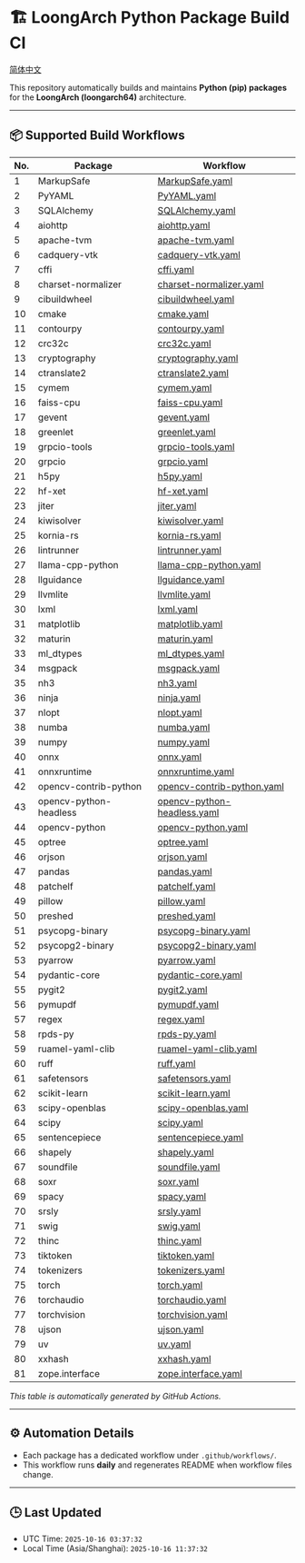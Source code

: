 # 🏗️ LoongArch Python Package Build CI

[简体中文](./README_zh.md)

This repository automatically builds and maintains **Python (pip) packages** for the **LoongArch (loongarch64)** architecture.

---

## 📦 Supported Build Workflows

| No. | Package | Workflow |
|-----|----------|-----------|
| 1 | MarkupSafe | [MarkupSafe.yaml](https://github.com/yzewei/pypi/blob/main/.github/workflows/MarkupSafe.yaml) |
| 2 | PyYAML | [PyYAML.yaml](https://github.com/yzewei/pypi/blob/main/.github/workflows/PyYAML.yaml) |
| 3 | SQLAlchemy | [SQLAlchemy.yaml](https://github.com/yzewei/pypi/blob/main/.github/workflows/SQLAlchemy.yaml) |
| 4 | aiohttp | [aiohttp.yaml](https://github.com/yzewei/pypi/blob/main/.github/workflows/aiohttp.yaml) |
| 5 | apache-tvm | [apache-tvm.yaml](https://github.com/yzewei/pypi/blob/main/.github/workflows/apache-tvm.yaml) |
| 6 | cadquery-vtk | [cadquery-vtk.yaml](https://github.com/yzewei/pypi/blob/main/.github/workflows/cadquery-vtk.yaml) |
| 7 | cffi | [cffi.yaml](https://github.com/yzewei/pypi/blob/main/.github/workflows/cffi.yaml) |
| 8 | charset-normalizer | [charset-normalizer.yaml](https://github.com/yzewei/pypi/blob/main/.github/workflows/charset-normalizer.yaml) |
| 9 | cibuildwheel | [cibuildwheel.yaml](https://github.com/yzewei/pypi/blob/main/.github/workflows/cibuildwheel.yaml) |
| 10 | cmake | [cmake.yaml](https://github.com/yzewei/pypi/blob/main/.github/workflows/cmake.yaml) |
| 11 | contourpy | [contourpy.yaml](https://github.com/yzewei/pypi/blob/main/.github/workflows/contourpy.yaml) |
| 12 | crc32c | [crc32c.yaml](https://github.com/yzewei/pypi/blob/main/.github/workflows/crc32c.yaml) |
| 13 | cryptography | [cryptography.yaml](https://github.com/yzewei/pypi/blob/main/.github/workflows/cryptography.yaml) |
| 14 | ctranslate2 | [ctranslate2.yaml](https://github.com/yzewei/pypi/blob/main/.github/workflows/ctranslate2.yaml) |
| 15 | cymem | [cymem.yaml](https://github.com/yzewei/pypi/blob/main/.github/workflows/cymem.yaml) |
| 16 | faiss-cpu | [faiss-cpu.yaml](https://github.com/yzewei/pypi/blob/main/.github/workflows/faiss-cpu.yaml) |
| 17 | gevent | [gevent.yaml](https://github.com/yzewei/pypi/blob/main/.github/workflows/gevent.yaml) |
| 18 | greenlet | [greenlet.yaml](https://github.com/yzewei/pypi/blob/main/.github/workflows/greenlet.yaml) |
| 19 | grpcio-tools | [grpcio-tools.yaml](https://github.com/yzewei/pypi/blob/main/.github/workflows/grpcio-tools.yaml) |
| 20 | grpcio | [grpcio.yaml](https://github.com/yzewei/pypi/blob/main/.github/workflows/grpcio.yaml) |
| 21 | h5py | [h5py.yaml](https://github.com/yzewei/pypi/blob/main/.github/workflows/h5py.yaml) |
| 22 | hf-xet | [hf-xet.yaml](https://github.com/yzewei/pypi/blob/main/.github/workflows/hf-xet.yaml) |
| 23 | jiter | [jiter.yaml](https://github.com/yzewei/pypi/blob/main/.github/workflows/jiter.yaml) |
| 24 | kiwisolver | [kiwisolver.yaml](https://github.com/yzewei/pypi/blob/main/.github/workflows/kiwisolver.yaml) |
| 25 | kornia-rs | [kornia-rs.yaml](https://github.com/yzewei/pypi/blob/main/.github/workflows/kornia-rs.yaml) |
| 26 | lintrunner | [lintrunner.yaml](https://github.com/yzewei/pypi/blob/main/.github/workflows/lintrunner.yaml) |
| 27 | llama-cpp-python | [llama-cpp-python.yaml](https://github.com/yzewei/pypi/blob/main/.github/workflows/llama-cpp-python.yaml) |
| 28 | llguidance | [llguidance.yaml](https://github.com/yzewei/pypi/blob/main/.github/workflows/llguidance.yaml) |
| 29 | llvmlite | [llvmlite.yaml](https://github.com/yzewei/pypi/blob/main/.github/workflows/llvmlite.yaml) |
| 30 | lxml | [lxml.yaml](https://github.com/yzewei/pypi/blob/main/.github/workflows/lxml.yaml) |
| 31 | matplotlib | [matplotlib.yaml](https://github.com/yzewei/pypi/blob/main/.github/workflows/matplotlib.yaml) |
| 32 | maturin | [maturin.yaml](https://github.com/yzewei/pypi/blob/main/.github/workflows/maturin.yaml) |
| 33 | ml_dtypes | [ml_dtypes.yaml](https://github.com/yzewei/pypi/blob/main/.github/workflows/ml_dtypes.yaml) |
| 34 | msgpack | [msgpack.yaml](https://github.com/yzewei/pypi/blob/main/.github/workflows/msgpack.yaml) |
| 35 | nh3 | [nh3.yaml](https://github.com/yzewei/pypi/blob/main/.github/workflows/nh3.yaml) |
| 36 | ninja | [ninja.yaml](https://github.com/yzewei/pypi/blob/main/.github/workflows/ninja.yaml) |
| 37 | nlopt | [nlopt.yaml](https://github.com/yzewei/pypi/blob/main/.github/workflows/nlopt.yaml) |
| 38 | numba | [numba.yaml](https://github.com/yzewei/pypi/blob/main/.github/workflows/numba.yaml) |
| 39 | numpy | [numpy.yaml](https://github.com/yzewei/pypi/blob/main/.github/workflows/numpy.yaml) |
| 40 | onnx | [onnx.yaml](https://github.com/yzewei/pypi/blob/main/.github/workflows/onnx.yaml) |
| 41 | onnxruntime | [onnxruntime.yaml](https://github.com/yzewei/pypi/blob/main/.github/workflows/onnxruntime.yaml) |
| 42 | opencv-contrib-python | [opencv-contrib-python.yaml](https://github.com/yzewei/pypi/blob/main/.github/workflows/opencv-contrib-python.yaml) |
| 43 | opencv-python-headless | [opencv-python-headless.yaml](https://github.com/yzewei/pypi/blob/main/.github/workflows/opencv-python-headless.yaml) |
| 44 | opencv-python | [opencv-python.yaml](https://github.com/yzewei/pypi/blob/main/.github/workflows/opencv-python.yaml) |
| 45 | optree | [optree.yaml](https://github.com/yzewei/pypi/blob/main/.github/workflows/optree.yaml) |
| 46 | orjson | [orjson.yaml](https://github.com/yzewei/pypi/blob/main/.github/workflows/orjson.yaml) |
| 47 | pandas | [pandas.yaml](https://github.com/yzewei/pypi/blob/main/.github/workflows/pandas.yaml) |
| 48 | patchelf | [patchelf.yaml](https://github.com/yzewei/pypi/blob/main/.github/workflows/patchelf.yaml) |
| 49 | pillow | [pillow.yaml](https://github.com/yzewei/pypi/blob/main/.github/workflows/pillow.yaml) |
| 50 | preshed | [preshed.yaml](https://github.com/yzewei/pypi/blob/main/.github/workflows/preshed.yaml) |
| 51 | psycopg-binary | [psycopg-binary.yaml](https://github.com/yzewei/pypi/blob/main/.github/workflows/psycopg-binary.yaml) |
| 52 | psycopg2-binary | [psycopg2-binary.yaml](https://github.com/yzewei/pypi/blob/main/.github/workflows/psycopg2-binary.yaml) |
| 53 | pyarrow | [pyarrow.yaml](https://github.com/yzewei/pypi/blob/main/.github/workflows/pyarrow.yaml) |
| 54 | pydantic-core | [pydantic-core.yaml](https://github.com/yzewei/pypi/blob/main/.github/workflows/pydantic-core.yaml) |
| 55 | pygit2 | [pygit2.yaml](https://github.com/yzewei/pypi/blob/main/.github/workflows/pygit2.yaml) |
| 56 | pymupdf | [pymupdf.yaml](https://github.com/yzewei/pypi/blob/main/.github/workflows/pymupdf.yaml) |
| 57 | regex | [regex.yaml](https://github.com/yzewei/pypi/blob/main/.github/workflows/regex.yaml) |
| 58 | rpds-py | [rpds-py.yaml](https://github.com/yzewei/pypi/blob/main/.github/workflows/rpds-py.yaml) |
| 59 | ruamel-yaml-clib | [ruamel-yaml-clib.yaml](https://github.com/yzewei/pypi/blob/main/.github/workflows/ruamel-yaml-clib.yaml) |
| 60 | ruff | [ruff.yaml](https://github.com/yzewei/pypi/blob/main/.github/workflows/ruff.yaml) |
| 61 | safetensors | [safetensors.yaml](https://github.com/yzewei/pypi/blob/main/.github/workflows/safetensors.yaml) |
| 62 | scikit-learn | [scikit-learn.yaml](https://github.com/yzewei/pypi/blob/main/.github/workflows/scikit-learn.yaml) |
| 63 | scipy-openblas | [scipy-openblas.yaml](https://github.com/yzewei/pypi/blob/main/.github/workflows/scipy-openblas.yaml) |
| 64 | scipy | [scipy.yaml](https://github.com/yzewei/pypi/blob/main/.github/workflows/scipy.yaml) |
| 65 | sentencepiece | [sentencepiece.yaml](https://github.com/yzewei/pypi/blob/main/.github/workflows/sentencepiece.yaml) |
| 66 | shapely | [shapely.yaml](https://github.com/yzewei/pypi/blob/main/.github/workflows/shapely.yaml) |
| 67 | soundfile | [soundfile.yaml](https://github.com/yzewei/pypi/blob/main/.github/workflows/soundfile.yaml) |
| 68 | soxr | [soxr.yaml](https://github.com/yzewei/pypi/blob/main/.github/workflows/soxr.yaml) |
| 69 | spacy | [spacy.yaml](https://github.com/yzewei/pypi/blob/main/.github/workflows/spacy.yaml) |
| 70 | srsly | [srsly.yaml](https://github.com/yzewei/pypi/blob/main/.github/workflows/srsly.yaml) |
| 71 | swig | [swig.yaml](https://github.com/yzewei/pypi/blob/main/.github/workflows/swig.yaml) |
| 72 | thinc | [thinc.yaml](https://github.com/yzewei/pypi/blob/main/.github/workflows/thinc.yaml) |
| 73 | tiktoken | [tiktoken.yaml](https://github.com/yzewei/pypi/blob/main/.github/workflows/tiktoken.yaml) |
| 74 | tokenizers | [tokenizers.yaml](https://github.com/yzewei/pypi/blob/main/.github/workflows/tokenizers.yaml) |
| 75 | torch | [torch.yaml](https://github.com/yzewei/pypi/blob/main/.github/workflows/torch.yaml) |
| 76 | torchaudio | [torchaudio.yaml](https://github.com/yzewei/pypi/blob/main/.github/workflows/torchaudio.yaml) |
| 77 | torchvision | [torchvision.yaml](https://github.com/yzewei/pypi/blob/main/.github/workflows/torchvision.yaml) |
| 78 | ujson | [ujson.yaml](https://github.com/yzewei/pypi/blob/main/.github/workflows/ujson.yaml) |
| 79 | uv | [uv.yaml](https://github.com/yzewei/pypi/blob/main/.github/workflows/uv.yaml) |
| 80 | xxhash | [xxhash.yaml](https://github.com/yzewei/pypi/blob/main/.github/workflows/xxhash.yaml) |
| 81 | zope.interface | [zope.interface.yaml](https://github.com/yzewei/pypi/blob/main/.github/workflows/zope.interface.yaml) |

_This table is automatically generated by GitHub Actions._

---

## ⚙️ Automation Details

- Each package has a dedicated workflow under `.github/workflows/`.
- This workflow runs **daily** and regenerates README when workflow files change.

---

## 🕒 Last Updated

- UTC Time: `2025-10-16 03:37:32`
- Local Time (Asia/Shanghai): `2025-10-16 11:37:32`

